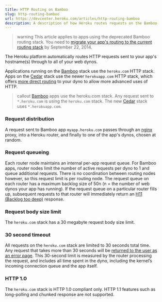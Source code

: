 ```yaml
---
title: HTTP Routing on Bamboo
slug: http-routing-bamboo
url: https://devcenter.heroku.com/articles/http-routing-bamboo
description: A description of how Heroku routes requests on the Bamboo stack, including the HTTP stack and timeouts
---
```


> warning
> This article applies to apps using the deprecated Bamboo routing stack. You need to [migrate your app's routing to the current routing stack](moving-to-the-current-routing-stack) by September 22, 2014.

The Heroku platform automatically routes HTTP requests sent to your app's hostname(s) through to all of your web dynos.

Applications running on the [Bamboo](bamboo) stack use the `heroku.com` HTTP stack. Apps on the [Cedar](cedar) stack use the newer `herokuapp.com` HTTP stack, which offers [more direct routing](http-routing) to your dyno to allow more advanced uses of HTTP.

> callout
> [Bamboo](bamboo) apps use the heroku.com stack.  Any request sent to `*.heroku.com` is using the `heroku.com` stack.  The new [Cedar](cedar) stack uses `*.herokuapp.com`.

### Request distribution

A request sent to Bamboo app `myapp.heroku.com` passes through an [nginx](http://nginx.org/) proxy, into a Heroku router, and finally to one of the app's dynos, chosen at random.

### Request queueing

Each router node maintains an internal per-app request queue. For Bamboo apps, router nodes limit the number of active requests per dyno to 1 and queue additional requests. There is no coordination between routing nodes however, so this request limit is per routing node. The request queue on each router has a maximum backlog size of 50n (n = the number of web dynos your app has running). If the request queue on a particular router fills up, subsequent requests to that router will immediately return an [H11 (Backlog too deep)](error-codes#h11-backlog-too-deep) response.

### Request body size limit

The `heroku.com` stack has a 30 megabyte request body size limit.

### 30 second timeout

All requests on the `heroku.com` stack are limited to 30 seconds total time. Any request that takes more than 30 seconds will be [returned to the user as an error page](http://devcenter.heroku.com/articles/request-timeout). This 30-second limit is measured by the router processing the request, and includes all time spent in the dyno, including the kernel’s incoming connection queue and the app itself.

### HTTP 1.0

The `heroku.com` stack is HTTP 1.0 compliant only.  HTTP 1.1 features such as long-polling and chunked response are not supported. 